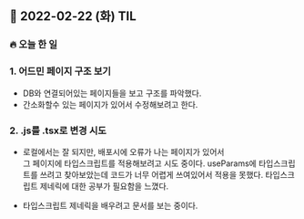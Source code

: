 ## 📆 2022-02-22 (화) TIL

### 🔥 오늘 한 일 <br>
 
 
### 1. 어드민 페이지 구조 보기

- DB와 연결되어있는 페이지들을 보고 구조를 파악했다.
- 간소화할수 있는 페이지가 있어서 수정해보려고 한다.

### 2. .js를 .tsx로 변경 시도

- 로컬에서는 잘 되지만, 배포시에 오류가 나는 페이지가 있어서  
그 페이지에 타입스크립트를 적용해보려고 시도 중이다. 
useParams에 타입스크립트를 쓰려고 찾아보았는데 코드가 너무 어렵게 쓰여있어서 적용을 못했다.
타입스크립트 제네릭에 대한 공부가 필요함을 느꼈다.

- 타입스크립트 제네릭을 배우려고 문서를 보는 중이다. 


